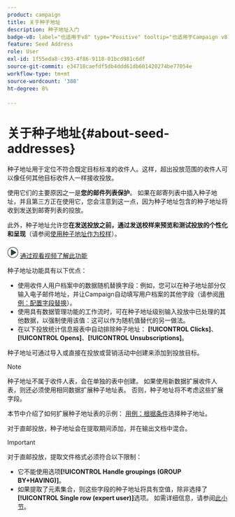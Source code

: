 ```yaml
---
product: campaign
title: 关于种子地址
description: 种子地址入门
badge-v8: label="也适用于v8" type="Positive" tooltip="也适用于Campaign v8"
feature: Seed Address
role: User
exl-id: 1f55eda8-c393-4f86-9118-01bcd981c6df
source-git-commit: e34718caefdf5db4ddd61db601420274be77054e
workflow-type: tm+mt
source-wordcount: '388'
ht-degree: 8%

---
```


# 关于种子地址{#about-seed-addresses}

种子地址用于定位不符合既定目标标准的收件人。这样，超出投放范围的收件人可以像任何其他目标收件人一样接收投放。

使用它们的主要原因之一是&#x200B;**您的邮件列表保护**。 如果在邮寄列表中插入种子地址，并且第三方正在使用它，您会注意到这一点，因为种子地址包含的种子地址将收到发送到邮寄列表的投放。

此外，种子地址允许您&#x200B;**在发送投放之前，通过发送校样来预览和测试投放的个性化和呈现**（请参阅[使用种子地址作为校样](steps-defining-the-target-population.md#using-seed-addresses-as-proof)）。

![](assets/do-not-localize/how-to-video.png) [通过观看视频了解此功能](steps-defining-the-target-population.md#seeds-and-proofs-video)

种子地址功能具有以下优点：

* 使用收件人用户档案中的数据随机替换字段：例如，您可以在种子地址部分仅输入电子邮件地址，并让Campaign自动填写用户档案的其他字段（请参阅[用例：配置字段替换](use-case-configuring-the-field-substitution.md)）。
* 使用具有数据管理功能的工作流时，可在种子地址级别输入投放中已处理的其他数据，以强制使用该值：这可以作为随机值替代的另一做法。
* 在以下投放统计信息报表中自动排除种子地址： **[!UICONTROL Clicks]**、**[!UICONTROL Opens]**、**[!UICONTROL Unsubscriptions]**。

种子地址可通过导入或直接在投放或营销活动中创建来添加到投放目标。

>[!NOTE]
>
>种子地址不属于收件人表，会在单独的表中创建。 如果使用新数据扩展收件人表，则还必须使用相同数据扩展种子地址表。 否则，种子地址将不考虑这些扩展字段。
>
>本节中介绍了如何扩展种子地址表的示例： [用例：根据条件](use-case-selecting-seed-addresses-on-criteria.md)选择种子地址。

对于直邮投放，种子地址会在提取期间添加，并在输出文档中混合。

>[!IMPORTANT]
>
>对于直邮投放，提取文件格式必须符合以下限制：
>
>* 它不能使用选项&#x200B;**[!UICONTROL Handle groupings (GROUP BY+HAVING)]**。
>* 如果提取了元素集合，则这些字段的种子地址将具有空值，除非选择了&#x200B;**[!UICONTROL Single row (expert user)]**&#x200B;选项。 如需详细信息，请参阅[此小节](../../platform/using/executing-export-jobs.md#step-7---data-formatting)。
>
